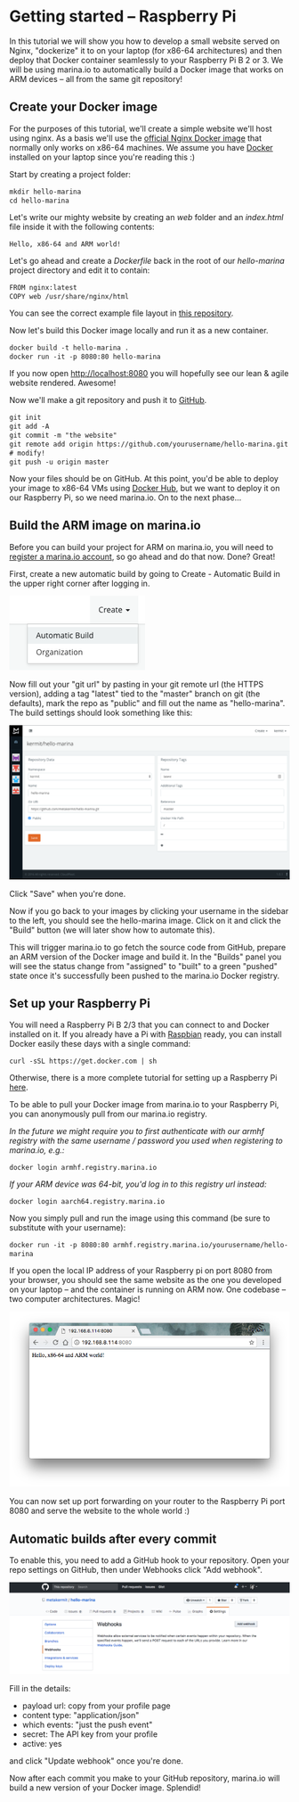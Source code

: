 # Getting started – Raspberry Pi

In this tutorial we will show you how to develop a small website
served on Nginx, "dockerize" it to on your laptop
(for x86-64 architectures) and then deploy
that Docker container seamlessly to your Raspberry Pi B 2 or 3.
We will be using marina.io to automatically build a Docker image
that works on ARM devices – all from the same git repository!

## Create your Docker image

For the purposes of this tutorial, we'll create a simple website we'll host
using nginx. As a basis we'll use the
[official Nginx Docker image](https://hub.docker.com/_/nginx/) that normally
only works on x86-64 machines.
We assume you have [Docker](https://www.docker.com/) installed
on your laptop since you're reading this :)

Start by creating a project folder:

    mkdir hello-marina
    cd hello-marina

Let's write our mighty website by creating an *web* folder and an *index.html*
file inside it with the following contents:

```
Hello, x86-64 and ARM world!
```

Let's go ahead and create a *Dockerfile* back in the root of our *hello-marina*
project directory and edit it to contain:

```
FROM nginx:latest
COPY web /usr/share/nginx/html
```

You can see the correct example file layout in
[this repository](https://github.com/metakermit/hello-marina.git).

Now let's build this Docker image locally and run it as a new container.

    docker build -t hello-marina .
    docker run -it -p 8080:80 hello-marina

If you now open <http://localhost:8080> you will hopefully see our lean & agile
website rendered. Awesome!

Now we'll make a git repository and push it to [GitHub](https://github.com/).

    git init
    git add -A
    git commit -m "the website"
    git remote add origin https://github.com/yourusername/hello-marina.git # modify!
    git push -u origin master

Now your files should be on GitHub. At this point, you'd be able to deploy
your image to x86-64 VMs using [Docker Hub](https://hub.docker.com), but we want
to deploy it on our Raspberry Pi, so we need marina.io. On to the next phase…

## Build the ARM image on marina.io

Before you can build your project for ARM on marina.io, you will need to
[register a marina.io account](https://marina.io/auth/register), so go ahead and
do that now. Done? Great!

First, create a new automatic build by going to Create - Automatic Build in the
upper right corner after logging in.

![create repository](img/create.png)

Now fill out your "git url" by pasting in your git remote url
(the HTTPS version), adding a tag "latest" tied to the "master" branch on git
(the defaults), mark the repo as "public"
and fill out the name as "hello-marina".
The build settings should look something like this:

![automatic build settings](img/automatic-build.png)

Click "Save" when you're done.

Now if you go back to your images by clicking your username in the sidebar
to the left, you should see the hello-marina image. Click on it and click the
"Build" button (we will later show how to automate this).

This will trigger marina.io to go fetch the source code from
GitHub, prepare an ARM version of the Docker image and build it. In the "Builds"
panel you will see the status change from "assigned" to "built"
to a green "pushed" state once
it's successfully been pushed to the marina.io Docker registry.

## Set up your Raspberry Pi

You will need a Raspberry Pi B 2/3 that you can connect to
and Docker installed on it. If you already have a Pi with
[Raspbian](https://www.raspberrypi.org/downloads/raspbian/) ready,
you can install Docker easily these days with a single command:

    curl -sSL https://get.docker.com | sh

Otherwise, there is a more complete tutorial for setting up a Raspberry Pi
[here](http://blog.alexellis.io/getting-started-with-docker-on-raspberry-pi/).

To be able to pull your Docker image from marina.io to your Raspberry Pi,
you can anonymously pull from our marina.io registry.

*In the future we might require you
to first authenticate with our armhf registry
with the same username / password
you used when registering to marina.io, e.g.:*

    docker login armhf.registry.marina.io

*If your ARM device was 64-bit, you'd log in to this registry url instead:*

    docker login aarch64.registry.marina.io

Now you simply pull and run the image using this command
(be sure to substitute with your username):

    docker run -it -p 8080:80 armhf.registry.marina.io/yourusername/hello-marina

If you open the local IP address of your Raspberry pi on port 8080
from your browser, you should see the same website as the one you developed
on your laptop – and the container is running on ARM now.
One codebase – two computer architectures. Magic!

![website served from your Raspberry Pi](img/server_running.png)

You can now set up port forwarding on your router to the Raspberry Pi port 8080
and serve the website to the whole world :)

## Automatic builds after every commit

To enable this, you need to add a GitHub hook to your repository. Open your repo
settings on GitHub, then under Webhooks click "Add webhook".

![add webhook](img/add_webhook.png)


Fill in the details:

- payload url: copy from your profile page
- content type: "application/json"
- which events: "just the push event"
- secret: The API key from your profile
- active: yes

and click "Update webhook" once you're done.

Now after each commit you make to your GitHub repository, marina.io will build
a new version of your Docker image. Splendid!
